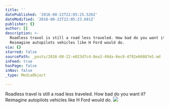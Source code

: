 ```yaml
---
title: ''
datePublished: '2016-08-22T22:05:25.526Z'
dateModified: '2016-08-22T22:05:23.681Z'
publisher: {}
author: []
description: >-
  Roadless travel is still a road less traveled. How bad do you want it?
  Reimagine autopilots vehicles like H Ford would do.
via: {}
starred: false
sourcePath: _posts/2016-08-22-e023d7c4-8ea3-49da-8ec8-4792e66887e5.md
inFeed: true
hasPage: false
inNav: false
_type: MediaObject

---
```

Roadless travel is still a road less traveled. How bad do you want it? Reimagine autopilots vehicles like H Ford would do.
![](https://the-grid-user-content.s3-us-west-2.amazonaws.com/56e79287-eb64-4aee-9dc2-080835dc6f64.jpg)